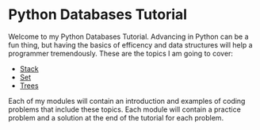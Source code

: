 # Python Databases Tutorial

Welcome to my Python Databases Tutorial. Advancing in Python can be a fun thing, but having the basics of efficency and data structures will help a programmer tremendously. These are the topics I am going to cover:

* [Stack](https://github.com/astoncook/CSE-310/blob/master/tutorial/1-topic.md)
* [Set](https://github.com/astoncook/CSE-310/blob/master/tutorial/2-topic.md)
* [Trees](https://github.com/astoncook/CSE-310/blob/master/tutorial/3-topic.md)

Each of my modules will contain an introduction and examples of coding problems that include these topics. Each module will contain a practice problem and a solution at the end of the tutorial for each problem.
